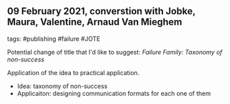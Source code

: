 ## 09 February 2021, converstion with Jobke, Maura, Valentine, Arnaud Van Mieghem

tags: #publishing #failure #JOTE

Potential change of title that I'd like to suggest: *Failure Family: Taxonomy of non-success*

Application of the idea to practical application.
- Idea: taxonomy of non-success
- Applicaiton: designing communication formats for each one of them









